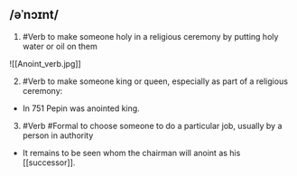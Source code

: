 ## /əˈnɔɪnt/  
1. #Verb
to make someone holy in a religious ceremony by putting holy water or oil on them

![[Anoint_verb.jpg]]

2. #Verb
to make someone king or queen, especially as part of a religious ceremony:

- In 751 Pepin was anointed king.

3. #Verb #Formal
to choose someone to do a particular job, usually by a person in authority

- It remains to be seen whom the chairman will anoint as his [[successor]].

